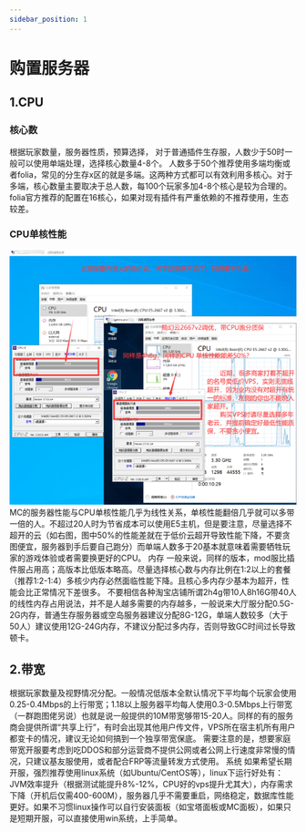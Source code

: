 ```yaml
---
sidebar_position: 1
---
```


# 购置服务器

## 1.CPU
### 核心数
根据玩家数量，服务器性质，预算选择，
对于普通插件生存服，人数少于50时一般可以使用单端处理，选择核心数量4-8个。
人数多于50个推荐使用多端均衡或者folia，常见的分生存x区的就是多端。这两种方式都可以有效利用多核心。对于多端，核心数量主要取决于总人数，每100个玩家多加4-8个核心是较为合理的。folia官方推荐的配置在16核心，如果对现有插件有严重依赖的不推荐使用，生态较差。

### CPU单核性能
![](./_images/cpu.jpg)
MC的服务器性能与CPU单核性能几乎为线性关系，单核性能翻倍几乎就可以多带一倍的人。不超过20人时为节省成本可以使用E5主机，但是要注意，尽量选择不超开的云（如右图，图中50%的性能差就在于低价云超开导致性能下降，不要贪图便宜，服务器到手后要自己跑分）而单端人数多于20基本就意味着需要牺牲玩家的游戏体验或者需要换更好的CPU。
内存
一般来说，同样的版本，mod服比插件服占用高；高版本比低版本略高。尽量选择核心数与内存比例在1:2以上的套餐（推荐1:2-1:4）多核少内存必然面临性能下降。且核心多内存少基本为超开，性能会比正常情况下差很多。
不要相信各种淘宝店铺所谓2h4g带10人8h16G带40人的线性内存占用说法，并不是人越多需要的内存越多，一般说来大厅服分配0.5G-2G内存，普通生存服务器或空岛服务器建议分配8G-12G，单端人数较多（大于50人）建议使用12G-24G内存，不建议分配过多内存，否则导致GC时间过长导致顿卡。

## 2.带宽
根据玩家数量及视野情况分配。一般情况低版本全默认情况下平均每个玩家会使用0.25-0.4Mbps的上行带宽；1.18以上服务器平均每人使用0.3-0.5Mbps上行带宽（一群跑图佬另说）也就是说一般提供的10M带宽够带15-20人。同样的有的服务商会提供所谓“共享上行”，有时会出现其他用户传文件，VPS所在宿主机所有用户都变卡的情况，建议无论如何搞到一个独享带宽保底。
需要注意的是，想要家庭带宽开服要考虑到吃DDOS和部分运营商不提供公网或者公网上行速度非常慢的情况，只建议基友服使用，或者配合FRP等流量转发方式使用。
系统
如果希望长期开服，强烈推荐使用linux系统（如Ubuntu/CentOS等），linux下运行好处有：JVM效率提升（根据测试能提升8%-12%，CPU好的vps提升尤其大），内存需求下降（开机后仅需400-600M），服务器几乎不需要重启，网络稳定，数据库性能更好。如果不习惯linux操作可以自行安装面板（如宝塔面板或MC面板），如果只是短期开服，可以直接使用win系统，上手简单。
